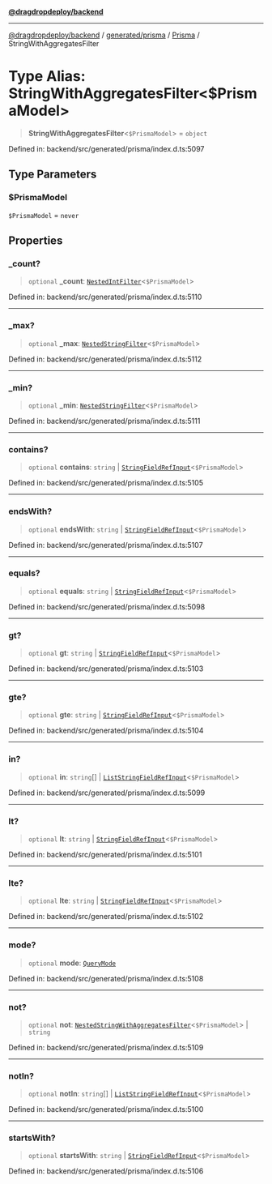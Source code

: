 [**@dragdropdeploy/backend**](../../../../../README.md)

***

[@dragdropdeploy/backend](../../../../../README.md) / [generated/prisma](../../../README.md) / [Prisma](../README.md) / StringWithAggregatesFilter

# Type Alias: StringWithAggregatesFilter\<$PrismaModel\>

> **StringWithAggregatesFilter**\<`$PrismaModel`\> = `object`

Defined in: backend/src/generated/prisma/index.d.ts:5097

## Type Parameters

### $PrismaModel

`$PrismaModel` = `never`

## Properties

### \_count?

> `optional` **\_count**: [`NestedIntFilter`](NestedIntFilter.md)\<`$PrismaModel`\>

Defined in: backend/src/generated/prisma/index.d.ts:5110

***

### \_max?

> `optional` **\_max**: [`NestedStringFilter`](NestedStringFilter.md)\<`$PrismaModel`\>

Defined in: backend/src/generated/prisma/index.d.ts:5112

***

### \_min?

> `optional` **\_min**: [`NestedStringFilter`](NestedStringFilter.md)\<`$PrismaModel`\>

Defined in: backend/src/generated/prisma/index.d.ts:5111

***

### contains?

> `optional` **contains**: `string` \| [`StringFieldRefInput`](StringFieldRefInput.md)\<`$PrismaModel`\>

Defined in: backend/src/generated/prisma/index.d.ts:5105

***

### endsWith?

> `optional` **endsWith**: `string` \| [`StringFieldRefInput`](StringFieldRefInput.md)\<`$PrismaModel`\>

Defined in: backend/src/generated/prisma/index.d.ts:5107

***

### equals?

> `optional` **equals**: `string` \| [`StringFieldRefInput`](StringFieldRefInput.md)\<`$PrismaModel`\>

Defined in: backend/src/generated/prisma/index.d.ts:5098

***

### gt?

> `optional` **gt**: `string` \| [`StringFieldRefInput`](StringFieldRefInput.md)\<`$PrismaModel`\>

Defined in: backend/src/generated/prisma/index.d.ts:5103

***

### gte?

> `optional` **gte**: `string` \| [`StringFieldRefInput`](StringFieldRefInput.md)\<`$PrismaModel`\>

Defined in: backend/src/generated/prisma/index.d.ts:5104

***

### in?

> `optional` **in**: `string`[] \| [`ListStringFieldRefInput`](ListStringFieldRefInput.md)\<`$PrismaModel`\>

Defined in: backend/src/generated/prisma/index.d.ts:5099

***

### lt?

> `optional` **lt**: `string` \| [`StringFieldRefInput`](StringFieldRefInput.md)\<`$PrismaModel`\>

Defined in: backend/src/generated/prisma/index.d.ts:5101

***

### lte?

> `optional` **lte**: `string` \| [`StringFieldRefInput`](StringFieldRefInput.md)\<`$PrismaModel`\>

Defined in: backend/src/generated/prisma/index.d.ts:5102

***

### mode?

> `optional` **mode**: [`QueryMode`](QueryMode.md)

Defined in: backend/src/generated/prisma/index.d.ts:5108

***

### not?

> `optional` **not**: [`NestedStringWithAggregatesFilter`](NestedStringWithAggregatesFilter.md)\<`$PrismaModel`\> \| `string`

Defined in: backend/src/generated/prisma/index.d.ts:5109

***

### notIn?

> `optional` **notIn**: `string`[] \| [`ListStringFieldRefInput`](ListStringFieldRefInput.md)\<`$PrismaModel`\>

Defined in: backend/src/generated/prisma/index.d.ts:5100

***

### startsWith?

> `optional` **startsWith**: `string` \| [`StringFieldRefInput`](StringFieldRefInput.md)\<`$PrismaModel`\>

Defined in: backend/src/generated/prisma/index.d.ts:5106
